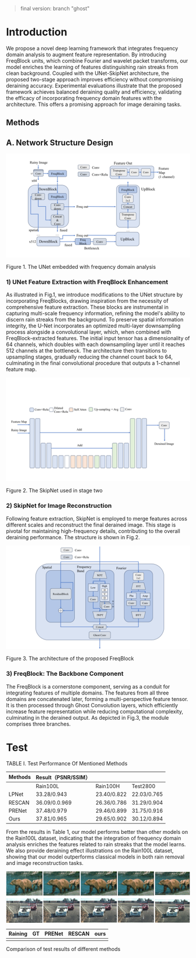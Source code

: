 > final version: branch "ghost"

# Introduction

We propose a novel deep learning framework that integrates frequency domain analysis to augment feature representation. By introducing FreqBlock units, which combine Fourier and wavelet packet transforms, our model enriches the learning of features distinguishing rain streaks from clean background. Coupled with the UNet-SkipNet architecture, the proposed two-stage approach improves efficiency without compromising deraining accuracy. Experimental evaluations illustrate that the proposed framework achieves balanced deraining quality and efficiency, validating the efficacy of incorporating frequency domain features with the architecture. This offers a promising approach for image deraining tasks.

## Methods

## A.  Network Structure Design

![image-20240905130151903](README.assets/image-20240905130151903.png)

Figure 1.   The UNet embedded with frequency domain analysis

### 1)   UNet Feature Extraction with FreqBlock Enhancement

As illustrated in Fig.1, we introduce modifications to the UNet structure by incorporating FreqBlocks, drawing inspiration from the necessity of comprehensive feature extraction. These blocks are instrumental in capturing multi-scale frequency information, refining the model's ability to discern rain streaks from the background. To preserve spatial information integrity, the U-Net incorporates an optimized multi-layer downsampling process alongside a convolutional layer, which, when combined with FreqBlock-extracted features. The initial input tensor has a dimensionality of 64 channels, which doubles with each downsampling layer until it reaches 512 channels at the bottleneck. The architecture then transitions to upsampling stages, gradually reducing the channel count back to 64, culminating in the final convolutional procedure that outputs a 1-channel feature map.

![image-20240905130225892](README.assets/image-20240905130225892.png)

Figure 2.   The SkipNet used in stage two

### 2)   SkipNet for Image Reconstruction

Following feature extraction, SkipNet is employed to merge features across different scales and reconstruct the final derained image. This stage is pivotal for maintaining high-frequency details, contributing to the overall deraining performance. The structure is shown in Fig.2.

![image-20240905130253400](README.assets/image-20240905130253400.png)

Figure 3.   The architecture of the proposed FreqBlock

### 3)   FreqBlock: The Backbone Component

The FreqBlock is a cornerstone component, serving as a conduit for integrating features of multiple domains. The features from all three domains are concatenated later, forming a multi-perspective feature tensor. It is then processed through Ghost Convolution layers, which efficiently increase feature representation while reducing computational complexity, culminating in the derained output. As depicted in Fig.3, the module comprises three branches.

# Test

TABLE I.       Test Performance Of Mentioned Methods

| Methods | Result（PSNR/SSIM） |             |             |
| ------- | ------------------- | ----------- | ----------- |
|         | Rain100L            | Rain100H    | Test2800    |
| LPNet   | 33.28/0.943         | 23.40/0.822 | 22.03/0.765 |
| RESCAN  | 36.09/0.0.969       | 26.36/0.786 | 31.29/0.904 |
| PRENet  | 37.48/0.979         | 29.46/0.899 | 31.75/0.916 |
| Ours    | 37.81/0.965         | 29.65/0.902 | 30.12/0.894 |

From the results in Table 1, our model performs better than other models on the Rain100L dataset, indicating that the integration of frequency domain analysis enriches the features related to rain streaks that the model learns. We also provide deraining effect illustrations on the Rain100L dataset, showing that our model outperforms classical models in both rain removal and image reconstruction tasks.

![](README.assets/clip_image002-1725512610439-4.gif)

| Raining | GT   | PRENet | RESCAN | ours |
| ------- | ---- | ------ | ------ | ---- |
|         |      |        |        |      |

Comparison of test results of different methods
